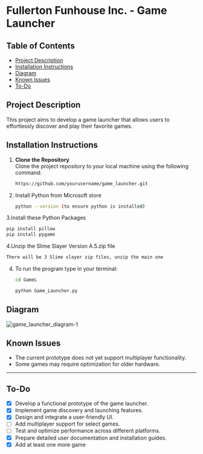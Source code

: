 # Fullerton Funhouse Inc. - Game Launcher

## Table of Contents
- [Project Description](#project-description)
- [Installation Instructions](#installation-instructions)
- [Diagram](#diagram)
- [Known Issues](#known-issues)
- [To-Do](#to-do)


## Project Description

This project aims to develop a game launcher that allows users to effortlessly discover and play their favorite games.


## Installation Instructions 

1. **Clone the Repository**  
   Clone the project repository to your local machine using the following command:
   ```bash
   https://github.com/yourusername/game_launcher.git
   ```
2. Install Python from Microsoft store
   ```bash
   python --version (to ensure python is installed)
3.Install these Python Packages
```bash
pip install pillow
pip install pygame
```
4.Unzip the Slime Slayer Version A.5.zip file
```bash
There will be 3 Slime slayer zip files, unzip the main one
```
4. To run the program type in your terminal:
   ```bash
   cd GameL
   ```
   ```bash
   python Game_Launcher.py
   ```
   


## Diagram
![game_launcher_diagram-1](https://github.com/user-attachments/assets/61402de4-81e6-4034-a9e1-6afd0d38e53c)



## Known Issues
- The current prototype does not yet support multiplayer functionality.
- Some games may require optimization for older hardware.


---

## To-Do
- [x] Develop a functional prototype of the game launcher.
- [x] Implement game discovery and launching features.
- [x] Design and integrate a user-friendly UI.
- [ ] Add multiplayer support for select games.
- [ ] Test and optimize performance across different platforms.
- [x] Prepare detailed user documentation and installation guides.
- [x] Add at least one more game
